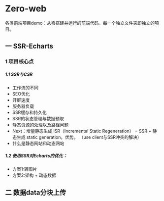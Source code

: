 # Zero-web

各类前端项目demo：从零搭建并运行的前端代码。每一个独立文件夹即独立的项目。

##  一 SSR-Echarts

### 1 项目核心点

##### 1.1 SSR与CSR

- 工作流的不同
- SEO优化
- 开屏速度
- 服务器负载
- SSR缓存和持久化
- SSR的状态管理与数据预取
- 静态资源的处理以及路径问题
- Next：增量静态生成 ISR（Incremental Static Regeneration） = SSR + 静态生成 static generation，优势。 （use client与SSR冲突的解决）
- 什么是静态网站和动态网站

##### 1.2 使用SSR对Echarts的优化：

- 方案1:转图片
- 方案2:架构 + 动态数据


## 二 数据data分块上传

